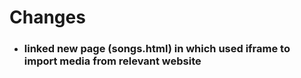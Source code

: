# **Changes**
- ### linked new page (songs.html) in which used iframe to import media from relevant website
